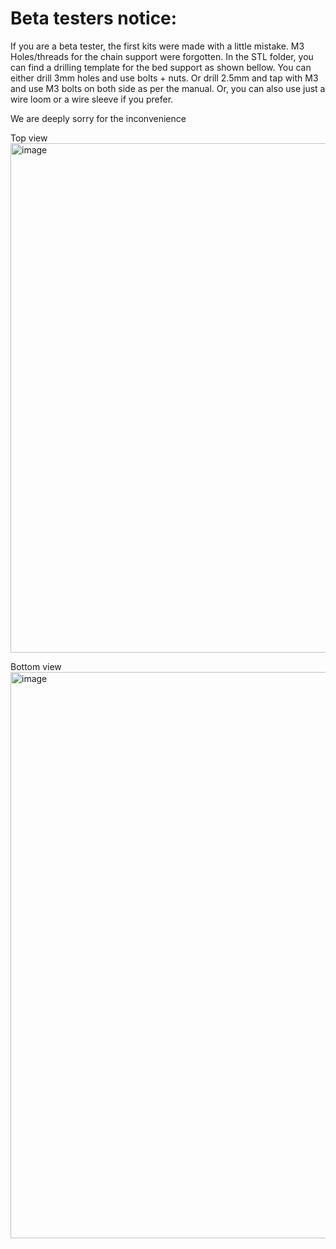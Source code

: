# Beta testers notice:
If you are a beta tester, the first kits were made with a little mistake. M3 Holes/threads for the chain support were forgotten. In the STL folder, you can find a drilling template for the bed support as shown bellow. You can either drill 3mm holes and use bolts + nuts. Or drill 2.5mm and tap with M3 and use M3 bolts on both side as per the manual.
Or, you can also use just a wire loom or a wire sleeve if you prefer.

We are deeply sorry for the inconvenience

Top view
<img width="815" alt="image" src="https://user-images.githubusercontent.com/37383368/209607443-3003dc2e-b0b9-42cc-92be-4a6d706cbb00.png">

Bottom view
<img width="906" alt="image" src="https://user-images.githubusercontent.com/37383368/209607765-56470bb2-3658-4be0-9053-3139ca2d3ac2.png">
